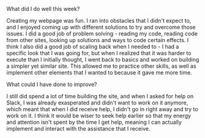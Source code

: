 What did I do well this week?

Creating my webpage was fun. I ran into obstacles that I didn't expect to, and I enjoyed coming up with different solutions to try and overcome those issues. I did a good job of problem solving - reading my code, reading code from other sites, looking up solutions and ways to code certain effects. I think I also did a good job of scaling back when I needed to - I had a specific look that I was going for, but when I realized that it was harder to execute than I initially thought, I went back to basics and worked on building a simpler yet similar site. This allowed me to practice other skills, as well as implement other elements that I wanted to because it gave me more time.

What could I have done to improve?

I still did spend a lot of time building the site, and when I asked for help on Slack, I was already exasperated and didn't want to work on it anymore, which meant that when I did receive help, I didn't go in right away and try to work on it. I think it would be wiser to seek help earlier so that my energy and attention isn't spent by the time I get help, meaning I can actually implement and interact with the assistance that I receive.
